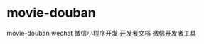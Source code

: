 # movie-douban
movie-douban wechat
微信小程序开发
[开发者文档](https://mp.weixin.qq.com/debug/wxadoc/dev/index.html)
[微信开发者工具](https://mp.weixin.qq.com/debug/wxadoc/dev/devtools/download.html)
